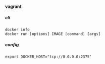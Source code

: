 #### vagrant

##### cli

    docker info
    docker run [options] IMAGE [command] [args]

##### config

    export DOCKER_HOST="tcp://0.0.0.0:2375"
